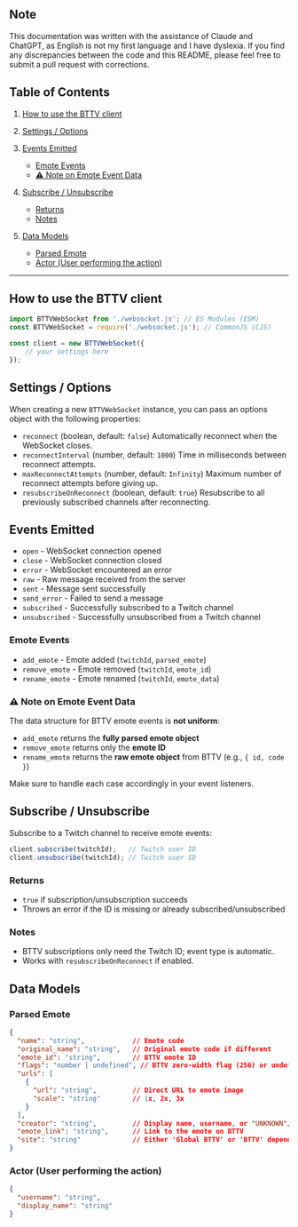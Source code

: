 ## Note
This documentation was written with the assistance of Claude and ChatGPT, as English is not my first language and I have dyslexia. If you find any discrepancies between the code and this README, please feel free to submit a pull request with corrections.

## Table of Contents

1. [How to use the BTTV client](#how-to-use-the-bttv-client)
2. [Settings / Options](#settings--options)
3. [Events Emitted](#events-emitted)

   * [Emote Events](#emote-events)
   * [⚠ Note on Emote Event Data](#-note-on-emote-event-data)
4. [Subscribe / Unsubscribe](#subscribe--unsubscribe)

   * [Returns](#returns)
   * [Notes](#notes)
5. [Data Models](#data-models)

   * [Parsed Emote](#parsed-emote)
   * [Actor (User performing the action)](#actor-user-performing-the-action)

---

## How to use the BTTV client

```javascript
import BTTVWebSocket from './websocket.js'; // ES Modules (ESM)
const BTTVWebSocket = require('./websocket.js'); // CommonJS (CJS)

const client = new BTTVWebSocket({
    // your settings here
});
```

## Settings / Options

When creating a new `BTTVWebSocket` instance, you can pass an options object with the following properties:

* `reconnect` (boolean, default: `false`)
  Automatically reconnect when the WebSocket closes.
* `reconnectInterval` (number, default: `1000`)
  Time in milliseconds between reconnect attempts.
* `maxReconnectAttempts` (number, default: `Infinity`)
  Maximum number of reconnect attempts before giving up.
* `resubscribeOnReconnect` (boolean, default: `true`)
  Resubscribe to all previously subscribed channels after reconnecting.

## Events Emitted

* `open` - WebSocket connection opened
* `close` - WebSocket connection closed
* `error` - WebSocket encountered an error
* `raw` - Raw message received from the server
* `sent` - Message sent successfully
* `send_error` - Failed to send a message
* `subscribed` - Successfully subscribed to a Twitch channel
* `unsubscribed` - Successfully unsubscribed from a Twitch channel

### Emote Events

* `add_emote` - Emote added (`twitchId`, `parsed_emote`)
* `remove_emote` - Emote removed (`twitchId`, `emote_id`)
* `rename_emote` - Emote renamed (`twitchId`, `emote_data`)

### ⚠ Note on Emote Event Data

The data structure for BTTV emote events is **not uniform**:

* `add_emote` returns the **fully parsed emote object**
* `remove_emote` returns only the **emote ID**
* `rename_emote` returns the **raw emote object** from BTTV (e.g., `{ id, code }`)

Make sure to handle each case accordingly in your event listeners.

## Subscribe / Unsubscribe

Subscribe to a Twitch channel to receive emote events:

```javascript
client.subscribe(twitchId);   // Twitch user ID
client.unsubscribe(twitchId); // Twitch user ID
```

### Returns

* `true` if subscription/unsubscription succeeds
* Throws an error if the ID is missing or already subscribed/unsubscribed

### Notes

* BTTV subscriptions only need the Twitch ID; event type is automatic.
* Works with `resubscribeOnReconnect` if enabled.

## Data Models

### Parsed Emote

```json
{
  "name": "string",            // Emote code
  "original_name": "string",   // Original emote code if different
  "emote_id": "string",        // BTTV emote ID
  "flags": "number | undefined", // BTTV zero-width flag (256) or undefined
  "urls": [
    {
      "url": "string",         // Direct URL to emote image
      "scale": "string"        // 1x, 2x, 3x
    }
  ],
  "creator": "string",         // Display name, username, or "UNKNOWN"/"NONE"
  "emote_link": "string",      // Link to the emote on BTTV
  "site": "string"             // Either 'Global BTTV' or 'BTTV' depending on context
}
```

### Actor (User performing the action)

```json
{
  "username": "string",
  "display_name": "string"
}
```